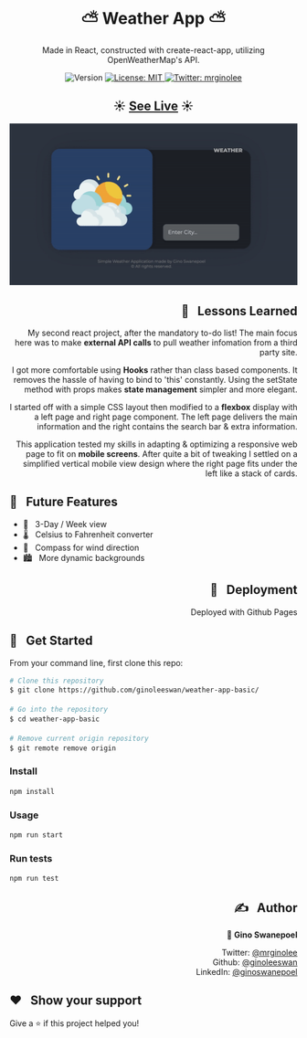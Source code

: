 <h1 align="center">⛅ Weather App ⛅</h1>

<p align="center"> Made in React, constructed with create-react-app, utilizing OpenWeatherMap's API. </p>
<p align="center">
  <img alt="Version" src="https://img.shields.io/badge/version-0.1.0-blue.svg?cacheSeconds=2592000" />
  <a href="#" target="_blank">
    <img alt="License: MIT" src="https://img.shields.io/badge/License-MIT-yellow.svg" />
  </a>
  <a href="https://twitter.com/mrginolee" target="_blank">
    <img alt="Twitter: mrginolee" src="https://img.shields.io/twitter/follow/mrginolee.svg?style=social" />
  </a>
</p>

<h2 align="center">☀️ <a href="https://ginoleeswan.github.io/weather-app-basic/">See Live</a> ☀️</h2>

<p align="center">
  <a href="https://ginoleeswan.github.io/weather-app-basic/">
    <img src="./images/weather-app.gif" style="background: none;"  alt="animated" />
  </a>
</p>

<h2 align="right">📖 &nbsp; Lessons Learned</h2>

<div align="right">

My second react project, after the mandatory to-do list!
The main focus here was to make **external API calls** to pull weather infomation from a third party site.

I got more comfortable using **Hooks** rather than class based components. It removes the hassle of having to bind to 'this' constantly. Using the setState method with props makes **state management** simpler and more elegant.

I started off with a simple CSS layout then modified to a **flexbox** display with a left page and right page component. The left page delivers the main information and the right contains the search bar & extra information.

This application tested my skills in adapting & optimizing a responsive web page to fit on **mobile screens**. After quite a bit of tweaking I settled on a simplified vertical mobile view design where the right page fits under the left like a stack of cards.

</div>

## 🔮 &nbsp; Future Features

- 📅 &nbsp; 3-Day / Week view
- 🌡️ &nbsp; Celsius to Fahrenheit converter
- 🧭 &nbsp; Compass for wind direction
- 🏙️ &nbsp; More dynamic backgrounds

<h2 align="right">🚀 &nbsp; Deployment</h2>
<div align="right">
Deployed with Github Pages
</div>

## 🔨 &nbsp; Get Started

From your command line, first clone this repo:

```sh
# Clone this repository
$ git clone https://github.com/ginoleeswan/weather-app-basic/

# Go into the repository
$ cd weather-app-basic

# Remove current origin repository
$ git remote remove origin
```

### Install

```sh
npm install
```

### Usage

```sh
npm run start
```

### Run tests

```sh
npm run test
```

<div align="right">

## ✍️ &nbsp; Author

👤 **Gino Swanepoel**

&nbsp; Twitter: [@mrginolee](https://twitter.com/mrginolee)\
 &nbsp; Github: [@ginoleeswan](https://github.com/ginoleeswan)\
 &nbsp; LinkedIn: [@ginoswanepoel](https://linkedin.com/in/ginoswanepoel)

</div>

## ❤️ &nbsp; Show your support

Give a ⭐️ if this project helped you!
